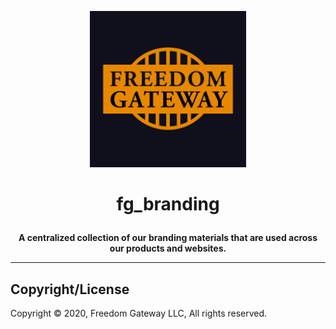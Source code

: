 <p align="center"><img src="https://raw.githubusercontent.com/freedomgateway/fg_branding/master/fg_logo_gold.jpg" alt="drawing" width="250"/></p>

# <p align="center"><b>fg_branding</b></p>
<p align="center"><b>A centralized collection of our branding materials that are used across our products and websites.</b></p>

---

## Copyright/License

Copyright © 2020, Freedom Gateway LLC, All rights reserved.
